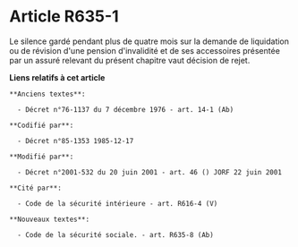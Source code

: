 # Article R635-1

Le silence gardé pendant plus de quatre mois sur la demande de liquidation ou de révision d'une pension d'invalidité et de
ses accessoires présentée par un assuré relevant du présent chapitre vaut décision de rejet.

**Liens relatifs à cet article**

	**Anciens textes**:

	  - Décret n°76-1137 du 7 décembre 1976 - art. 14-1 (Ab)

	**Codifié par**:

	  - Décret n°85-1353 1985-12-17

	**Modifié par**:

	  - Décret n°2001-532 du 20 juin 2001 - art. 46 () JORF 22 juin 2001

	**Cité par**:

	  - Code de la sécurité intérieure - art. R616-4 (V)

	**Nouveaux textes**:

	  - Code de la sécurité sociale. - art. R635-8 (Ab)
